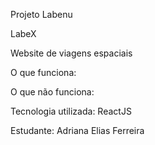 Projeto Labenu

LabeX

Website de viagens espaciais 

O que funciona:


O que não funciona:


Tecnologia utilizada: ReactJS

Estudante: Adriana Elias Ferreira